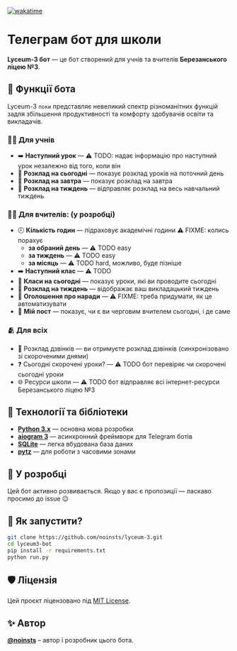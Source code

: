 [![wakatime](https://wakatime.com/badge/user/5f28d705-3bc8-4138-8151-e12e0f9e9a23/project/8de912d0-8756-4287-b569-1f74298c8169.svg)](https://wakatime.com/badge/user/5f28d705-3bc8-4138-8151-e12e0f9e9a23/project/8de912d0-8756-4287-b569-1f74298c8169)

# Телеграм бот для школи

**Lyceum-3 бот** — це бот створений для учнів та вчителів **Березанського ліцею №3**.

## 🧩 Функції бота

Lyceum-3 `поки` представляє невеликий спектр різноманітних функцій задля збільшення продуктивності та комфорту здобувачів освіти та викладачів.

### 👨‍🎓 Для учнів

- ➡️ **Наступний урок** — ⚠️ TODO: надає інформацію про наступний урок незалежно від того, коли він
- 📅 **Розклад на сьогодні** — показує розклад уроків на поточний день
- 🌇 **Розклад на завтра** — показує розклад на завтра
- 📝 **Розклад на тиждень** — відправляє розклад на весь навчальний тиждень

### 👨‍🏫 Для вчителів: (у розробці) 

- 🕗 **Кількість годин** — підраховує академічні години ⚠️ FIXME: колись порахує
  - **за обраний день** — ⚠️ TODO easy
  - **за тиждень** — ⚠️  TODO easy
  - **за місяць** — ⚠️ TODO hard, можливо, буде пізніше
- ➡️ **Наступний клас** — ⚠️ TODO
- 📅 **Класи на сьогодні** — показує уроки, які ви проводите сьогодні
- 📝 **Розклад на тиждень** — відображає ваш викладацький тиждень
- 👥 **Оголошення про наради** — ⚠️ FIXME: треба придумати, як це автоматизувати
- 🚦 **Мій пост** — показує, чи є ви черговим вчителем сьогодні, і де саме

### 🫂 Для всіх

- 🔔 Розклад дзвінків — ви отримуєте розклад дзвінків (синхронізовано зі скороченими днями)
- ❓ Сьогодні скорочені уроки? — ⚠️ TODO бот перевіряє чи скорочені сьогодні уроки
- 🌐 Ресурси школи — ⚠️ TODO бот відправляє всі інтернет-ресурси Березанського ліцею №3


## 🧰 Технології та бібліотеки
- **[Python 3.x](https://python.org/)** — основна мова розробки
- **[aiogram 3](https://aiogram.dev/)** — асинхронний фреймворк для Telegram ботів
- **[SQLite](https://docs.python.org/3/library/sqlite3.html)** — легка вбудована база даних
- **[pytz](https://pypi.org/project/pytz/)** — для роботи з часовими зонами

## 🚀 У розробці
Цей бот активно розвивається. Якщо у вас є пропозиції — ласкаво просимо до issue 😉

## 🧠 Як запустити?

```bash
git clone https://github.com/noinsts/lyceum-3.git
cd lyceum3-bot
pip install -r requirements.txt
python run.py
```

## 🛡 Ліцензія  
Цей проєкт ліцензовано під [MIT License](./LICENSE).

## ✨ Автор
**[@noinsts](https://github.com/noinsts)** – автор і розробник цього бота.
